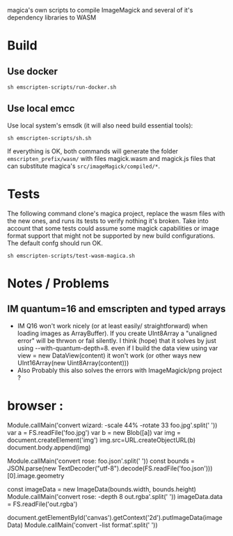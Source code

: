 magica's own scripts to compile ImageMagick and several of it's dependency libraries to WASM

# Build

## Use docker

```
sh emscripten-scripts/run-docker.sh
```

## Use local emcc

Use local system's emsdk (it will also need build essential tools):

```
sh emscripten-scripts/sh.sh
```

If everything is OK, both commands will generate the folder `emscripten_prefix/wasm/` with files magick.wasm and magick.js files that can substitute magica's `src/imageMagick/compiled/*`.

# Tests

The following command clone's magica project, replace the wasm files with the new ones, and runs its tests to verify nothing it's broken. Take into account that some tests could assume some magick capabilities or image format support that might not be supported by new build configurations. The default confg should run OK.

```
sh emscripten-scripts/test-wasm-magica.sh
```

# Notes / Problems

## IM quantum=16 and emscripten and typed arrays
 * IM Q16 won't work nicely (or at least easily/ straightforward) when loading images as ArrayBuffer). If you create UInt8Array a "unaligned error" will be thrwon or fail silently. I think (hope) that it solves by just using  --with-quantum-depth=8. 
 even if I build the data view using   var view = new DataView(content) it won't work (or other ways new UInt16Array(new Uint8Array(content)))
 *  Also Probably this also solves the errors with ImageMagick/png project ?




# browser :


Module.callMain('convert wizard: -scale 44% -rotate 33 foo.jpg'.split(' '))
var a = FS.readFile('foo.jpg')
var b = new Blob([a])
var img = document.createElement('img')
img.src=URL.createObjectURL(b)
document.body.append(img)

Module.callMain('convert rose: foo.json'.split(' '))
const bounds = JSON.parse(new TextDecoder("utf-8").decode(FS.readFile('foo.json')))[0].image.geometry

const imageData = new ImageData(bounds.width, bounds.height)
Module.callMain('convert rose: -depth 8 out.rgba'.split(' '))
imageData.data = FS.readFile('out.rgba')

document.getElementById('canvas').getContext('2d').putImageData(imageData)
Module.callMain('convert -list format'.split(' '))
